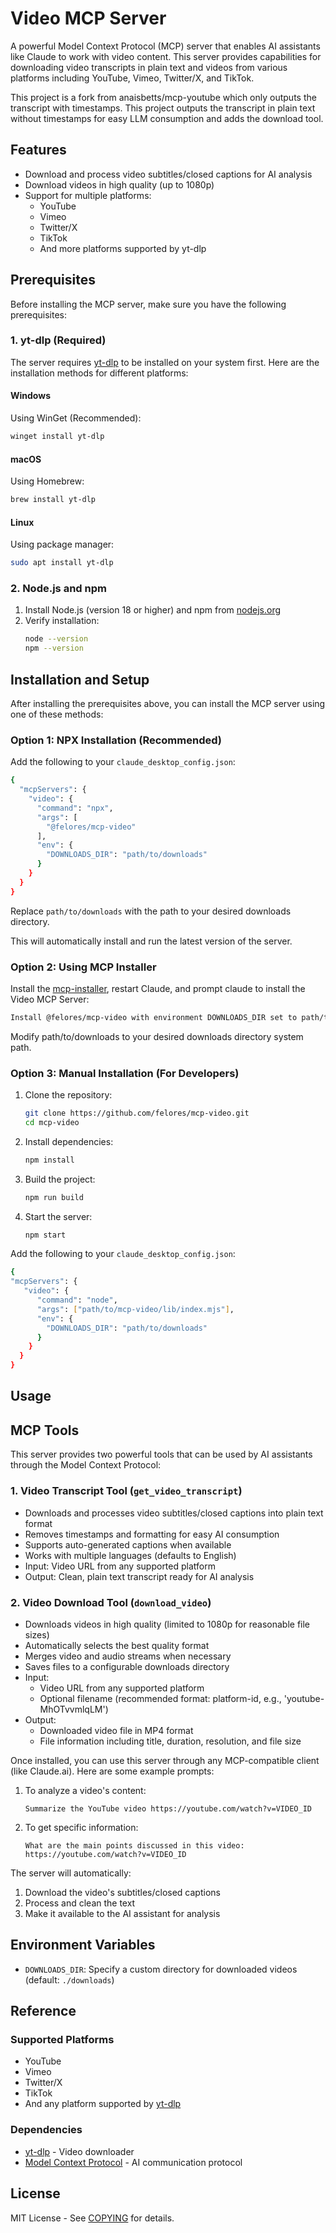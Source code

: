 # Video MCP Server

A powerful Model Context Protocol (MCP) server that enables AI assistants like Claude to work with video content. This server provides capabilities for downloading video transcripts in plain text and videos from various platforms including YouTube, Vimeo, Twitter/X, and TikTok.

This project is a fork from anaisbetts/mcp-youtube which only outputs the transcript with timestamps. This project outputs the transcript in plain text without timestamps for easy LLM consumption and adds the download tool.

## Features

- Download and process video subtitles/closed captions for AI analysis
- Download videos in high quality (up to 1080p)
- Support for multiple platforms:
  - YouTube
  - Vimeo
  - Twitter/X
  - TikTok
  - And more platforms supported by yt-dlp

## Prerequisites

Before installing the MCP server, make sure you have the following prerequisites:

### 1. yt-dlp (Required)

The server requires [yt-dlp](https://github.com/yt-dlp/yt-dlp) to be installed on your system first. Here are the installation methods for different platforms:

#### Windows
Using WinGet (Recommended):
   ```powershell
   winget install yt-dlp
   ```
#### macOS
Using Homebrew:
   ```bash
   brew install yt-dlp
   ```
#### Linux
Using package manager:
   ```bash
   sudo apt install yt-dlp
   ```

### 2. Node.js and npm

1. Install Node.js (version 18 or higher) and npm from [nodejs.org](https://nodejs.org/)
2. Verify installation:
   ```bash
   node --version
   npm --version
   ```

## Installation and Setup

After installing the prerequisites above, you can install the MCP server using one of these methods:

### Option 1: NPX Installation (Recommended)

Add the following to your `claude_desktop_config.json`:

```bash
{
  "mcpServers": {    
    "video": {
      "command": "npx",
      "args": [
        "@felores/mcp-video"
      ],
      "env": {
        "DOWNLOADS_DIR": "path/to/downloads"
      }
    }
  }
}
```
Replace `path/to/downloads` with the path to your desired downloads directory.

This will automatically install and run the latest version of the server.

### Option 2: Using MCP Installer

Install the [mcp-installer](https://github.com/anaisbetts/mcp-installer), restart Claude, and prompt claude to install the Video MCP Server:
```bash
Install @felores/mcp-video with environment DOWNLOADS_DIR set to path/to/downloads
```
Modify path/to/downloads to your desired downloads directory system path.

### Option 3: Manual Installation (For Developers)

1. Clone the repository:
   ```bash
   git clone https://github.com/felores/mcp-video.git
   cd mcp-video
   ```

2. Install dependencies:
   ```bash
   npm install
   ```

3. Build the project:
   ```bash
   npm run build
   ```

4. Start the server:
   ```bash
   npm start
   ```

Add the following to your `claude_desktop_config.json`:

```bash
{
"mcpServers": {    
   "video": {
      "command": "node",
      "args": ["path/to/mcp-video/lib/index.mjs"],
      "env": {
        "DOWNLOADS_DIR": "path/to/downloads"
      }
    }
  }
}
```
## Usage

## MCP Tools

This server provides two powerful tools that can be used by AI assistants through the Model Context Protocol:

### 1. Video Transcript Tool (`get_video_transcript`)
- Downloads and processes video subtitles/closed captions into plain text format
- Removes timestamps and formatting for easy AI consumption
- Supports auto-generated captions when available
- Works with multiple languages (defaults to English)
- Input: Video URL from any supported platform
- Output: Clean, plain text transcript ready for AI analysis

### 2. Video Download Tool (`download_video`)
- Downloads videos in high quality (limited to 1080p for reasonable file sizes)
- Automatically selects the best quality format
- Merges video and audio streams when necessary
- Saves files to a configurable downloads directory
- Input: 
  - Video URL from any supported platform
  - Optional filename (recommended format: platform-id, e.g., 'youtube-MhOTvvmlqLM')
- Output: 
  - Downloaded video file in MP4 format
  - File information including title, duration, resolution, and file size

Once installed, you can use this server through any MCP-compatible client (like Claude.ai). Here are some example prompts:

1. To analyze a video's content:
   ```
   Summarize the YouTube video https://youtube.com/watch?v=VIDEO_ID
   ```

2. To get specific information:
   ```
   What are the main points discussed in this video: https://youtube.com/watch?v=VIDEO_ID
   ```

The server will automatically:
1. Download the video's subtitles/closed captions
2. Process and clean the text
3. Make it available to the AI assistant for analysis

## Environment Variables

- `DOWNLOADS_DIR`: Specify a custom directory for downloaded videos (default: `./downloads`)

## Reference

### Supported Platforms
- YouTube
- Vimeo
- Twitter/X
- TikTok
- And any platform supported by [yt-dlp](https://github.com/yt-dlp/yt-dlp/blob/master/supportedsites.md)

### Dependencies
- [yt-dlp](https://github.com/yt-dlp/yt-dlp) - Video downloader
- [Model Context Protocol](https://github.com/anaisbetts/mcp) - AI communication protocol

## License

MIT License - See [COPYING](COPYING) for details.
